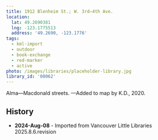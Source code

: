 ```yaml
---
title: 1912 Blenheim St.; W. 3rd—4th Ave.
location:
  lat: 49.2690381
  lng: -123.1775513
  address: '49.2690, -123.1776'
tags:
  - kml-import
  - outdoor
  - book-exchange
  - red-marker
  - active
photo: /images/libraries/placeholder-library.jpg
library_id: '00062'
---
```

Alma—Macdonald streets.
—Added to map by K.D., 2020.

## History
- **2024-Aug-08** - Imported from Vancouver Little Libraries 2025.8.6.revision
